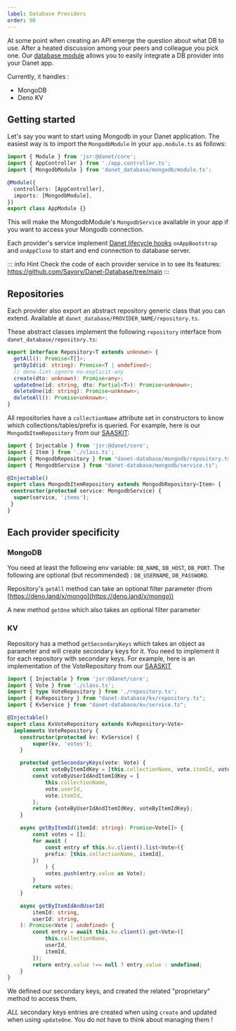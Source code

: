 ```yaml
---
label: Database Providers
order: 90
---
```


At some point when creating an API emerge the question about what DB to use. After a heated discussion among your peers and colleague you pick one.
Our [database module](https://deno.land/x/danet_database) allows you to easily integrate a DB provider into your Danet app.



Currently, it handles : 

- MongoDB
- Deno KV

## Getting started

Let's say you want to start using Mongodb in your Danet application. The easiest way is to import the `MongodbModule` in your `app.module.ts` as follows: 

```ts
import { Module } from 'jsr:@danet/core';
import { AppController } from './app.controller.ts';
import { MongodbModule } from 'danet_database/mongodb/module.ts';

@Module({
  controllers: [AppController],
  imports: [MongodbModule],
})
export class AppModule {}

```

This will make the MongodbModule's `MongodbService` available in your app if you want to access your Mongodb connection. 

Each provider's service implement [Danet lifecycle hooks](../fundamentals/lifecycle.md) `onAppBootstrap` and `onAppClose` to start and end connection to database server.

::: info Hint
 Check the code of each provider service in to see its features: https://github.com/Savory/Danet-Database/tree/main
:::

## Repositories

Each provider also export an abstract repository generic class that you can extend. Available at `danet_database/PROVIDER_NAME/repository.ts`.

These abstract classes implement the following `repository` interface from `danet_database/repository.ts`:

```ts
export interface Repository<T extends unknown> {
  getAll(): Promise<T[]>;
  getById(id: string): Promise<T | undefined>;
  // deno-lint-ignore no-explicit-any
  create(dto: unknown): Promise<any>;
  updateOne(id: string, dto: Partial<T>): Promise<unknown>;
  deleteOne(id: string): Promise<unknown>;
  deleteAll(): Promise<unknown>;
}

```

All repositories have a `collectionName` attribute set in constructors to know which collections/tables/prefix is queried. For example, here is our `MongodbItemRepository` from our [SAASKIT](https://github.com/Savory/saaskit-danet):

```ts
import { Injectable } from 'jsr:@danet/core';
import { Item } from './class.ts';
import { MongodbRepository } from "danet-database/mongodb/repository.ts";
import { MongodbService } from "danet-database/mongodb/service.ts";

@Injectable()
export class MongodbItemRepository extends MongodbRepository<Item> {
 constructor(protected service: MongodbService) {
  super(service, 'items');
 }
}
```

## Each provider specificity 

### MongoDB

You need at least the following env variable: `DB_NAME`, `DB_HOST`, `DB_PORT`. The following are optional (but recommended) : `DB_USERNAME`, `DB_PASSWORD`. 

Repository's `getAll` method can take an optional filter parameter (from [https://deno.land/x/mongo](https://deno.land/x/mongo))

A new method `getOne` which also takes an optional filter parameter

### KV

Repository has a method `getSecondaryKeys` which takes an object as parameter and will create secondary keys for it. You need to implement it for each repository with secondary keys. For example, here is an implementation of the VoteRepository from our [SAASKIT](https://github.com/Savory/saaskit-danet)

```ts
import { Injectable } from 'jsr:@danet/core';
import { Vote } from './class.ts';
import { type VoteRepository } from './repository.ts';
import { KvRepository } from "danet-database/kv/repository.ts";
import { KvService } from "danet-database/kv/service.ts";

@Injectable()
export class KvVoteRepository extends KvRepository<Vote>
  implements VoteRepository {
    constructor(protected kv: KvService) {
        super(kv, 'votes');
    }

    protected getSecondaryKeys(vote: Vote) {
        const voteByItemIdKey = [this.collectionName, vote.itemId, vote._id];
        const voteByUserIdAndItemIdKey = [
            this.collectionName,
            vote.userId,
            vote.itemId,
        ];
        return {voteByUserIdAndItemIdKey, voteByItemIdKey};
    }

    async getByItemId(itemId: string): Promise<Vote[]> {
        const votes = [];
        for await (
            const entry of this.kv.client().list<Vote>({
            prefix: [this.collectionName, itemId],
        })
            ) {
            votes.push(entry.value as Vote);
        }
        return votes;
    }

    async getByItemIdAndUserId(
        itemId: string,
        userId: string,
    ): Promise<Vote | undefined> {
        const entry = await this.kv.client().get<Vote>([
            this.collectionName,
            userId,
            itemId,
        ]);
        return entry.value !== null ? entry.value : undefined;
    }
}
```

We defined our secondary keys, and created the related "proprietary" method to access them.

*ALL* secondary keys entries are created when using `create` and updated when using `updateOne`. You do not have to think about managing them !
